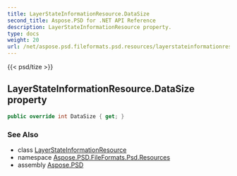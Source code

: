 ```yaml
---
title: LayerStateInformationResource.DataSize
second_title: Aspose.PSD for .NET API Reference
description: LayerStateInformationResource property. 
type: docs
weight: 20
url: /net/aspose.psd.fileformats.psd.resources/layerstateinformationresource/datasize/
---
```

{{< psd/tize >}}
## LayerStateInformationResource.DataSize property

```csharp
public override int DataSize { get; }
```

### See Also

* class [LayerStateInformationResource](../)
* namespace [Aspose.PSD.FileFormats.Psd.Resources](../../layerstateinformationresource/)
* assembly [Aspose.PSD](../../../)


